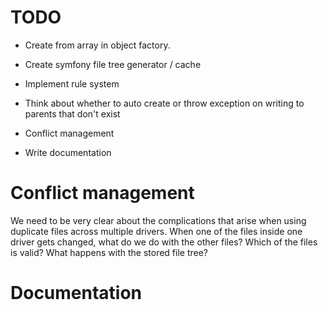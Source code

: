 # TODO

- Create from array in object factory. 

- Create symfony file tree generator / cache
- Implement rule system
- Think about whether to auto create or throw exception on writing to parents that don't exist
- Conflict management
- Write documentation





# Conflict management

We need to be very clear about the complications that arise when using duplicate files across multiple drivers. When one of the files inside one driver gets changed, what do we do with the other files? Which of the files is valid? What happens with the stored file tree?

# Documentation

